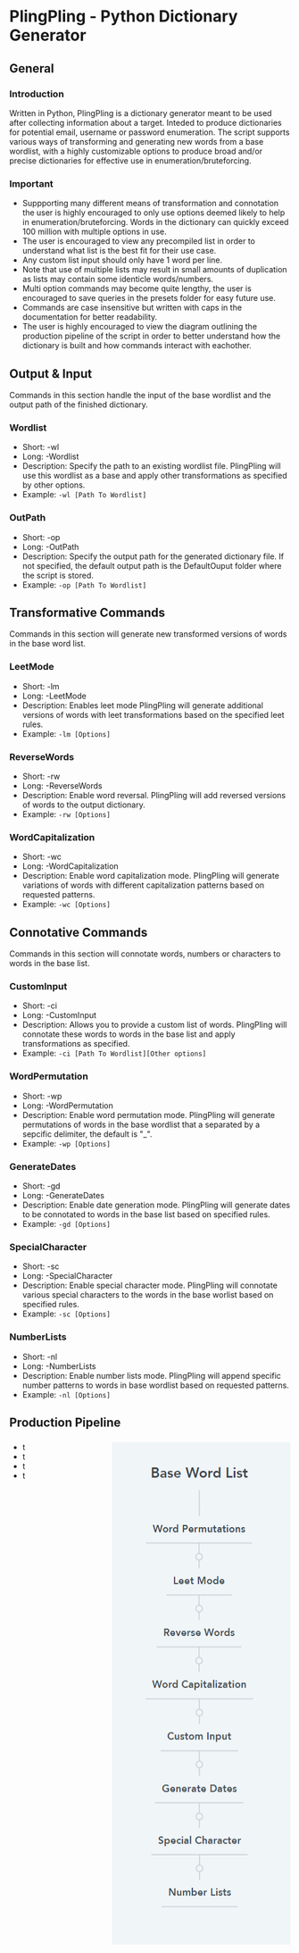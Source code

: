 # PlingPling - Python Dictionary Generator

## General

### Introduction
Written in Python, PlingPling is a dictionary generator meant to be used after collecting information about a target. Inteded to produce dictionaries for potential email, username or password enumeration. The script supports various ways of transforming and generating new words from a base wordlist, with a highly customizable options to produce broad and/or precise dictionaries for effective use in enumeration/bruteforcing.

### Important
- Suppporting many different means of transformation and connotation the user is highly encouraged to only use options deemed likely to help in enumeration/bruteforcing. Words in the dictionary can quickly exceed 100 million with multiple options in use. 
- The user is encouraged to view any precompiled list in order to understand what list is the best fit for their use case.
- Any custom list input should only have 1 word per line.
- Note that use of multiple lists may result in small amounts of duplication as lists may contain some identicle words/numbers.
- Multi option commands may become quite lengthy, the user is encouraged to save queries in the presets folder for easy future use.
- Commands are case insensitive but written with caps in the documentation for better readability.
- The user is highly encouraged to view the diagram outlining the production pipeline of the script in order to better understand how the dictionary is built and how commands interact with eachother. 

## Output & Input
Commands in this section handle the input of the base wordlist and the output path of the finished dictionary.

### Wordlist
- Short: -wl
- Long: -Wordlist
- Description: Specify the path to an existing wordlist file. PlingPling will use this wordlist as a base and apply other transformations as specified by other options.
- Example: `-wl [Path To Wordlist]`

### OutPath
- Short: -op
- Long: -OutPath
- Description: Specify the output path for the generated dictionary file. If not specified, the default output path is the DefaultOuput folder where the script is stored.
- Example: `-op [Path To Wordlist]`

## Transformative Commands
Commands in this section will generate new transformed versions of words in the base word list.

### LeetMode
- Short: -lm
- Long: -LeetMode
- Description: Enables leet mode PlingPling will generate additional versions of words with leet transformations based on the specified leet rules.
- Example: `-lm [Options]`

### ReverseWords
- Short: -rw
- Long: -ReverseWords
- Description: Enable word reversal. PlingPling will add reversed versions of words to the output dictionary.
- Example: `-rw [Options]`

### WordCapitalization
- Short: -wc
- Long: -WordCapitalization
- Description: Enable word capitalization mode. PlingPling will generate variations of words with different capitalization patterns based on requested patterns.
- Example: `-wc [Options]`

## Connotative Commands
Commands in this section will connotate words, numbers or characters to words in the base list.

### CustomInput
- Short: -ci
- Long: -CustomInput
- Description: Allows you to provide a custom list of words. PlingPling will connotate these words to words in the base list and apply transformations as specified.
- Example: `-ci [Path To Wordlist][Other options]`

### WordPermutation
- Short: -wp
- Long: -WordPermutation
- Description: Enable word permutation mode. PlingPling will generate permutations of words in the base wordlist that a separated by a sepcific delimiter, the default is "_".
- Example: `-wp [Options]`

### GenerateDates
- Short: -gd
- Long: -GenerateDates
- Description: Enable date generation mode. PlingPling will generate dates to be connotated to words in the base list based on specified rules.
- Example: `-gd [Options]`

### SpecialCharacter
- Short: -sc
- Long: -SpecialCharacter
- Description: Enable special character mode. PlingPling will connotate various special characters to the words in the base worlist based on specified rules.
- Example: `-sc [Options]`

### NumberLists
- Short: -nl
- Long: -NumberLists
- Description: Enable number lists mode. PlingPling will append specific number patterns to words in base wordlist based on requested patterns.
- Example: `-nl [Options]`

## Production Pipeline
### <img align="Right" width="320" height="900" src="Documentation/Diagram view of production pipeline.png">
- t
- t
- t
- t 

